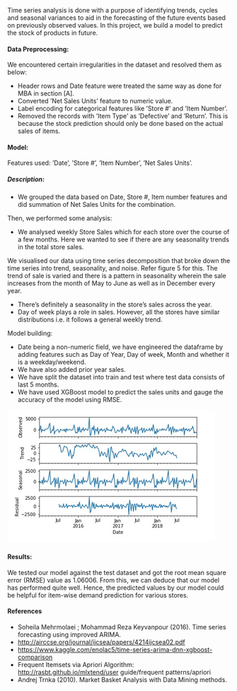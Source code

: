 Time series analysis is done with a purpose of identifying trends, cycles and seasonal variances to aid in the forecasting of the future events based on previously observed values. In this project, we build a model to predict the stock of products in future.

#### Data Preprocessing:
We encountered certain irregularities in the dataset and
resolved them as below:
* Header rows and Date feature were treated the same way as done for MBA in section [A].
* Converted ’Net Sales Units’ feature to numeric value.
* Label encoding for categorical features like ’Store #’ and ’Item Number’.
* Removed the records with ’Item Type’ as ’Defective’ and ’Return’. This is because the stock prediction should only be done based on the actual sales of items.

#### Model:
Features used: ’Date’, ’Store #’, ’Item Number’, ’Net Sales Units’.

##### Description:
* We grouped the data based on Date, Store #, Item number features and did summation of Net Sales Units for the combination. 

Then, we performed some analysis:
* We analysed weekly Store Sales which for each store over the course of a few months. Here we wanted to see if there are any seasonality trends in the total store sales.

We visualised our data using time series decomposition that broke down the time series into trend, seasonality, and noise. Refer figure 5 for this. The trend of sale is varied and there is a pattern in seasonality wherein the sale increases from the month of May to June as well as in December every year.

* There’s definitely a seasonality in the store’s sales across the year.
* Day of week plays a role in sales. However, all the stores have similar distributions i.e. it follows a general weekly trend.

Model building:
- Date being a non-numeric field, we have engineered the dataframe by adding features such as Day of Year, Day of week, Month and whether it is a weekday/weekend.
- We have also added prior year sales.
- We have split the dataset into train and test where test data consists of last 5 months.
- We have used XGBoost model to predict the sales units and gauge the accuracy of the model using RMSE.

![Seasonality Trends](https://github.com/Kaustubh-Sable/Retail-Data-Analysis/blob/master/Time_Series_Analysis/Images/Seasonality_Trends.jpg)

####  Results:
We tested our model against the test dataset and got the root mean square error (RMSE) value as 1.06006. From this, we can deduce that our model has performed quite well. Hence, the predicted values by our model could be helpful for item-wise demand prediction for various stores.

#### References
* Soheila Mehrmolaei ; Mohammad Reza Keyvanpour (2016). Time series forecasting using improved ARIMA.
* http://airccse.org/journal/ijcsea/papers/4214ijcsea02.pdf
* https://www.kaggle.com/enolac5/time-series-arima-dnn-xgboost-comparison
* Frequent Itemsets via Apriori Algorithm: http://rasbt.github.io/mlxtend/user guide/frequent patterns/apriori
* Andrej Trnka (2010). Market Basket Analysis with Data Mining methods.
